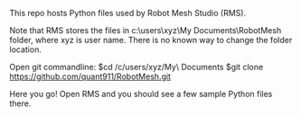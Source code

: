 This repo hosts Python files used by Robot Mesh Studio (RMS).

Note that RMS stores the files in c:\users\xyz\My Documents\RobotMesh folder, where xyz is user name. There is no known way to change the folder location.

Open git commandline:
$cd /c/users/xyz/My\ Documents
$git clone https://github.com/quant911/RobotMesh.git

Here you go! Open RMS and you should see a few sample Python files there.




